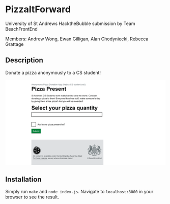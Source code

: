 # PizzaItForward

University of St Andrews HacktheBubble submission by Team BeachFrontEnd

Members: Andrew Wong, Ewan Gilligan, Alan Chodyniecki, Rebecca Grattage

## Description 

Donate a pizza anonymously to a CS student!

![Screenshot](./screenshot.png)

## Installation 

Simply run ``make`` and ``node index.js``. Navigate to ``localhost:8000`` in your browser to see the result. 